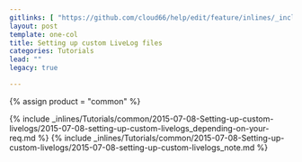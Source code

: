```yaml
---
gitlinks: [ "https://github.com/cloud66/help/edit/feature/inlines/_includes/_inlines/Tutorials/common/2015-07-08-Setting-up-custom-livelogs/2015-07-08-setting-up-custom-livelogs_depending-on-your-req.md", "https://github.com/cloud66/help/edit/feature/inlines/_includes/_inlines/Tutorials/common/2015-07-08-Setting-up-custom-livelogs/2015-07-08-setting-up-custom-livelogs_note.md" ]
layout: post
template: one-col
title: Setting up custom LiveLog files
categories: Tutorials
lead: ""
legacy: true

---
```

{% assign product = "common" %}

{% include _inlines/Tutorials/common/2015-07-08-Setting-up-custom-livelogs/2015-07-08-setting-up-custom-livelogs_depending-on-your-req.md %}
{% include _inlines/Tutorials/common/2015-07-08-Setting-up-custom-livelogs/2015-07-08-setting-up-custom-livelogs_note.md %}
